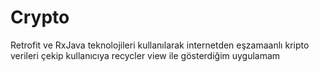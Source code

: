 # Crypto
Retrofit ve RxJava teknolojileri kullanılarak internetden eşzamaanlı kripto verileri çekip kullanıcıya recycler view ile gösterdiğim uygulamam
